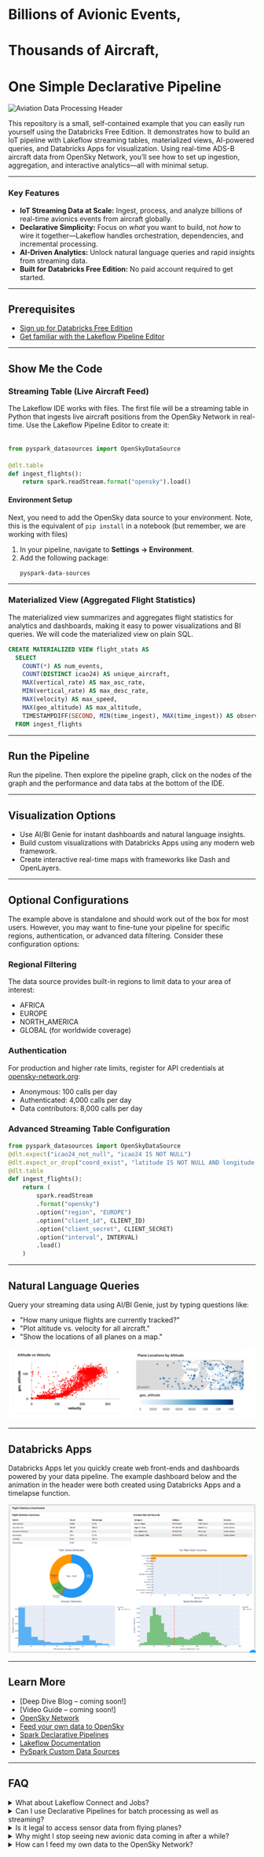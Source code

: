 
# Billions of Avionic Events,  
# Thousands of Aircraft,  
# One Simple Declarative Pipeline

![Aviation Data Processing Header](misc/header.gif)




This repository is a small, self-contained example that you can easily run yourself using the Databricks Free Edition. It demonstrates how to build an IoT pipeline with Lakeflow streaming tables, materialized views, AI-powered queries, and Databricks Apps for visualization. Using real-time ADS-B aircraft data from OpenSky Network, you’ll see how to set up ingestion, aggregation, and interactive analytics—all with minimal setup.

---


### Key Features
- **IoT Streaming Data at Scale:** Ingest, process, and analyze billions of real-time avionics events from aircraft globally.
- **Declarative Simplicity:** Focus on *what* you want to build, not *how* to wire it together—Lakeflow handles orchestration, dependencies, and incremental processing.
- **AI-Driven Analytics:** Unlock natural language queries and rapid insights from streaming data.
- **Built for Databricks Free Edition:** No paid account required to get started.

---

## Prerequisites
- [Sign up for Databricks Free Edition](https://signup.databricks.com/?provider=DB_FREE_TIER&dbx_source=lf_fm1)
- [Get familiar with the Lakeflow Pipeline Editor](https://docs.databricks.com/aws/en/dlt/dlt-multi-file-editor)

---

## Show Me the Code

### Streaming Table (Live Aircraft Feed)

The Lakeflow IDE works with files. The first file will be a streaming table in Python that ingests live aircraft positions from the OpenSky Network in real-time. Use the Lakeflow Pipeline Editor to create it:

```python

from pyspark_datasources import OpenSkyDataSource

@dlt.table
def ingest_flights():
    return spark.readStream.format("opensky").load()
```

#### Environment Setup

Next, you need to add the OpenSky data source to your environment. Note, this is the equivalent of `pip install` in a notebook (but remember, we are working with files)

1. In your pipeline, navigate to **Settings → Environment**.
2. Add the following package:
   ```
   pyspark-data-sources
   ```

---

### Materialized View (Aggregated Flight Statistics)

The materialized view summarizes and aggregates flight statistics for analytics and dashboards, making it easy to power visualizations and BI queries. We will code the materialized view on plain SQL.

```sql
CREATE MATERIALIZED VIEW flight_stats AS
  SELECT
    COUNT(*) AS num_events,
    COUNT(DISTINCT icao24) AS unique_aircraft,
    MAX(vertical_rate) AS max_asc_rate,
    MIN(vertical_rate) AS max_desc_rate,
    MAX(velocity) AS max_speed,
    MAX(geo_altitude) AS max_altitude,
    TIMESTAMPDIFF(SECOND, MIN(time_ingest), MAX(time_ingest)) AS observation_duration
  FROM ingest_flights
```

---
## Run the Pipeline

Run the pipeline. Then explore the pipeline graph, click on the nodes of the graph and the performance and data tabs at the bottom of the IDE. 

---
## Visualization Options

- Use AI/BI Genie for instant dashboards and natural language insights.
- Build custom visualizations with Databricks Apps using any modern web framework.
- Create interactive real-time maps with frameworks like Dash and OpenLayers.

---

## Optional Configurations

The example above is standalone and should work out of the box for most users. However, you may want to fine-tune your pipeline for specific regions, authentication, or advanced data filtering. Consider these configuration options:

### Regional Filtering

The data source provides built-in regions to limit data to your area of interest:
- AFRICA
- EUROPE
- NORTH_AMERICA
- GLOBAL (for worldwide coverage)

### Authentication

For production and higher rate limits, register for API credentials at [opensky-network.org](https://opensky-network.org):
- Anonymous: 100 calls per day
- Authenticated: 4,000 calls per day
- Data contributors: 8,000 calls per day

### Advanced Streaming Table Configuration

```python
from pyspark_datasources import OpenSkyDataSource
@dlt.expect("icao24_not_null", "icao24 IS NOT NULL")
@dlt.expect_or_drop("coord_exist", "latitude IS NOT NULL AND longitude IS NOT NULL")
@dlt.table
def ingest_flights():
    return (
        spark.readStream
        .format("opensky")
        .option("region", "EUROPE")
        .option("client_id", CLIENT_ID)
        .option("client_secret", CLIENT_SECRET)
        .option("interval", INTERVAL)
        .load()
    )
```

---

## Natural Language Queries

Query your streaming data using AI/BI Genie, just by typing questions like:

- "How many unique flights are currently tracked?"
- "Plot altitude vs. velocity for all aircraft."
- "Show the locations of all planes on a map."

![Aviation Data Processing Genie](misc/genie.png)

---

## Databricks Apps

Databricks Apps let you quickly create web front-ends and dashboards powered by your data pipeline. The example dashboard below and the animation in the header were both created using Databricks Apps and a timelapse function.

![Aviation Data Processing Stats](misc/stats.png)

---

## Learn More

- [Deep Dive Blog – coming soon!]
- [Video Guide – coming soon!]
- [OpenSky Network](https://opensky-network.org)
- [Feed your own data to OpenSky](https://opensky-network.org/feed) 
- [Spark Declarative Pipelines](https://www.databricks.com/blog/bringing-declarative-pipelines-apache-spark-open-source-project)
- [Lakeflow Documentation](https://docs.databricks.com/aws/en/dlt)
- [PySpark Custom Data Sources](https://docs.databricks.com/aws/en/pyspark/datasources)

---


## FAQ


<details>
<summary>What about Lakeflow Connect and Jobs?</summary>

**Answer:**  
This project focuses on Lakeflow Declarative Pipelines for data ingestion and transformation. In this example, the custom connector is provided for you. Lakeflow Connect can orchestrate large-scale ingestion from databases, SaaS apps, and message queues—no custom code required. Lakeflow Jobs helps you schedule, orchestrate, and manage complex workflows that combine pipelines, ML models, and business processes across your data platform. For example, you could use Jobs to integrate these pipelines into a broader logistics workflow.
</details>

<details>
<summary>Can I use Declarative Pipelines for batch processing as well as streaming?</summary>

**Answer:**  
Yes! The same code works for both batch and streaming data. You can choose to run the pipeline continuously or schedule it at specific times (for example, every Friday at 3:30 PM). Streaming tables always ingest data incrementally, so batch data is only read once when it's new.
</details>

<details>
<summary>Is it legal to access sensor data from flying planes?</summary>

**Answer:**  
Yes, it’s legal to use the OpenSky Network API. They provide public access to crowd-sourced aircraft data for private and academic use via their official REST API. Be sure to review their [terms of use](https://opensky-network.org/about/terms-of-use) for any specific limitations or attribution requirements.
</details>

<details>
<summary>Why might I stop seeing new avionic data coming in after a while?</summary>

**Answer:**  
OpenSky Network enforces a fair use policy to keep its free service sustainable. Anonymous users face stricter rate limits, which can cause data gaps during peak usage. Creating a free account increases your request allowance. For even higher limits, contribute your own ADS-B receiver data—contributors get priority access and help expand global coverage.
</details>

<details>
<summary>How can I feed my own data to the OpenSky Network?</summary>

**Answer:**  
The OpenSky Network website offers [detailed setup guides and software](https://opensky-network.org/feed) so you can get your receiver online and contribute to their global, crowd-sourced aviation tracking system. Time to dust off that old Raspberry Pi in your drawer. 
</details>